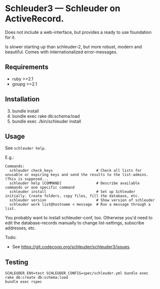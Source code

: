Schleuder3 — Schleuder on ActiveRecord.
======================================

Does not include a web-interface, but provides a ready to use foundation for it.

Is slower starting up than schleuder-2, but more robust, modern and beautiful.
Comes with internationalized error-messages.

Requirements
------------
* ruby  >=2.1
* gnupg >=2.1

Installation
------------
3. bundle install
4. bundle exec rake db:schema:load
5. bundle exec ./bin/schleuder install

Usage
-----

See `schleuder help`.

E.g.:

    Commands:
      schleuder check_keys                    # Check all lists for unusable or expiring keys and send the results to the list-admins. (This is supposed...
      schleuder help [COMMAND]                # Describe available commands or one specific command
      schleuder install                       # Set up Schleuder initially. Create folders, copy files, fill the database, etc.
      schleuder version                       # Show version of schleuder
      schleuder work list@hostname < message  # Run a message through a list.

You probably want to install schleuder-conf, too. Otherwise you'd need to edit the database-records manually to change list-settings, subscribe addresses, etc.

Todo:
* See <https://git.codecoop.org/schleuder/schleuder3/issues>.

Testing
-------

    SCHLEUDER_ENV=test SCHLEUDER_CONFIG=spec/schleuder.yml bundle exec rake db:create db:schema:load
    bundle exec rspec
